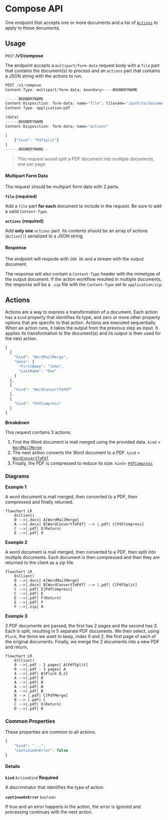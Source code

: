 # Compose API

One endpoint that accepts one or more documents and a list of [`Actions`](#actions) to apply to those documents. 

## Usage

`POST` **/v1/compose**

The endpoint accepts a `multipart/form-data` request body with a `file` part that contains the document(s) to process and an `actions` part that contains a JSON string with the actions to run.

```js
POST /v1/compose
Content-Type: multipart/form-data; boundary=----BOUNDRYNAME

------BOUNDRYNAME
Content-Disposition: form-data; name="file"; filename="/path/to/document.pdf"
Content-Type: application/pdf

(data)
------BOUNDRYNAME
Content-Disposition: form-data; name="actions"

[
    {"kind": "PdfSplit"}
]
------BOUNDRYNAME--
```

> This request would split a PDF document into multiple documents, one per page. 

#### Multipart Form Data

The request should be multipart form data with 2 parts.

**`file`** **(required)**

Add a `file` part **for each** document to include in the request. Be sure to add a valid `Content-Type`.

**`actions`** **(required)**

Add **only one** `actions` part. Its contents should be an array of actions (`Action[]`) serialized to a JSON string.

#### Response

The endpoint will respode with `200 OK` and a stream with the output document.

The response will also contain a `Content-Type` header with the mimetype of the output document. If the action workflow resulted in multiple documents, the response will be a `.zip` file with the `Content-Type` set to `application/zip`.

## Actions

Actions are a way to express a transformation of a document. Each action has a `kind` property that
identifies its type, and zero or more other property options that are specific to that action. Actions are executed sequentially. When an action runs, it takes the output from the previous step as input. It applies its transformation to the document(s) and its output is then used for the next action.


```js
[
  {
    "kind": "WordMailMerge",
    "data": {
      "FirstName": "John",
      "LastName": "Doe"
    }
  },
  {
    "kind": "WordConvertToPdf"
  },
  {
    "kind": "PdfCompress"
  }
]
```

**Breakdown**

This request contains 3 actions:

1. First the Word document is mail merged using the provided data. `kind` = [`WordMailMerge`](/compose/word/MailMergeWordAction.md)
2. The next action converts the Word document to a PDF. `kind` = [`WordConvertToPdf`](/compose/word/ConvertToPdfWordAction.md)
3. Finally, the PDF is compressed to reduce its size. `kind`= [`PdfCompress`](/compose/pdf/CompressPdfAction.md)

### Diagrams

**Example 1**

A word document is mail merged, then converted to a PDF, then compressed and finally returned.

```mermaid
flowchart LR
    0(Client)
    0 -->|.docx| A[WordMailMerge]
    A -->|.docx| B[WordConvertToPdf] --> |.pdf| C[PdfCompress]
    C -->|.pdf| E(Return)
    E -->|.pdf| 0
```

**Example 2**

A word document is mail merged, then converted to a PDF, then split into multiple documents. Each document is then compressed and then they are returned to the client as a zip file.

```mermaid
flowchart LR
    0(Client)
    0 -->|.docx| A[WordMailMerge]
    A -->|.docx| B[WordConvertToPdf] --> |.pdf| C[PdfSplit]
    C -->|.pdf| E[PdfCompress] 
    C -->|.pdf| E
    E -->|.pdf| F(Return)
    E -->|.pdf| F
    F -->|.zip| 0
```

**Example 3**

2 PDF documents are passed, the first has 2 pages and the second has 3. Each is split, resulting in 5 separate PDF documents. We then select, using `Pluck`, the items we want to keep, index 0 and 2; the first page of each of the original documents. Finally, we merge the 2 documents into a new PDF and return.

```mermaid
flowchart LR
    0(Client)
    0 -->|.pdf - 2 pages| A[PdfSplit]
    0 -->|.pdf - 3 pages| A
    A -->|.pdf| B[Pluck 0,2]
    A -->|.pdf| B
    A -->|.pdf| B
    A -->|.pdf| B
    A -->|.pdf| B
    B --> |.pdf| C[PdfMerge]
    B --> |.pdf| C
    C -->|.pdf| D(Return)
    D -->|.pdf| 0
```

### Common Properties

These properties are common to all actions.

```js
{
    "kind": "...",
    "continueOnError": false
}
```

#### Details

**`kind`** `ActionKind` **Required**

A discriminator that identifies the type of action.

**`continueOnError`** `boolean`

If true and an error happens in the action, the error is ignored and processing continues with the next action.